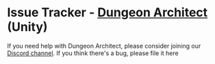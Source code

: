 # Issue Tracker - [Dungeon Architect](https://dungeonarchitect.dev/unity) (Unity)

If you need help with Dungeon Architect, please consider joining our [Discord channel](https://docs.dungeonarchitect.dev/unity/getting-started/launch-pad#support).   If you think there's a bug, please file it here

